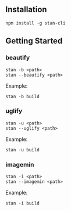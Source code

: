 
## Installation
```
npm install -g stan-cli
```
## Getting Started

### beautify
```
stan -b <path>
stan --beautify <path>
```

Example:
```
stan -b build
```

### uglify
```
stan -u <path>
stan --uglify <path>
```

Example:
```
stan -u build
```

### imagemin
```
stan -i <path>
stan --imagemin <path>
```

Example:
```
stan -i build
```